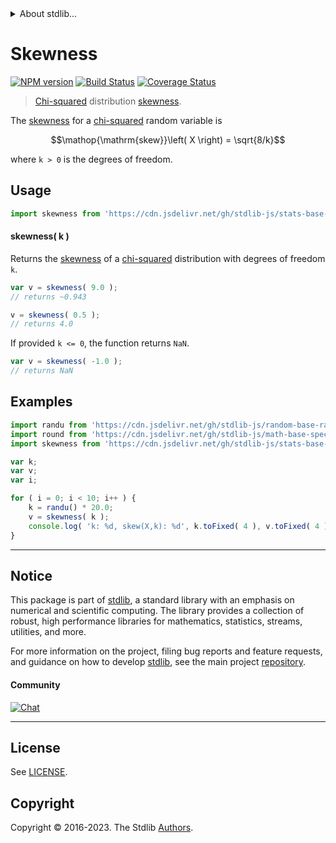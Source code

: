 <!--

@license Apache-2.0

Copyright (c) 2018 The Stdlib Authors.

Licensed under the Apache License, Version 2.0 (the "License");
you may not use this file except in compliance with the License.
You may obtain a copy of the License at

   http://www.apache.org/licenses/LICENSE-2.0

Unless required by applicable law or agreed to in writing, software
distributed under the License is distributed on an "AS IS" BASIS,
WITHOUT WARRANTIES OR CONDITIONS OF ANY KIND, either express or implied.
See the License for the specific language governing permissions and
limitations under the License.

-->


<details>
  <summary>
    About stdlib...
  </summary>
  <p>We believe in a future in which the web is a preferred environment for numerical computation. To help realize this future, we've built stdlib. stdlib is a standard library, with an emphasis on numerical and scientific computation, written in JavaScript (and C) for execution in browsers and in Node.js.</p>
  <p>The library is fully decomposable, being architected in such a way that you can swap out and mix and match APIs and functionality to cater to your exact preferences and use cases.</p>
  <p>When you use stdlib, you can be absolutely certain that you are using the most thorough, rigorous, well-written, studied, documented, tested, measured, and high-quality code out there.</p>
  <p>To join us in bringing numerical computing to the web, get started by checking us out on <a href="https://github.com/stdlib-js/stdlib">GitHub</a>, and please consider <a href="https://opencollective.com/stdlib">financially supporting stdlib</a>. We greatly appreciate your continued support!</p>
</details>

# Skewness

[![NPM version][npm-image]][npm-url] [![Build Status][test-image]][test-url] [![Coverage Status][coverage-image]][coverage-url] <!-- [![dependencies][dependencies-image]][dependencies-url] -->

> [Chi-squared][chisquare-distribution] distribution [skewness][skewness].

<!-- Section to include introductory text. Make sure to keep an empty line after the intro `section` element and another before the `/section` close. -->

<section class="intro">

The [skewness][skewness] for a [chi-squared][chisquare-distribution] random variable is

<!-- <equation class="equation" label="eq:skewness" align="center" raw="\operatorname{skew}\left( X \right) = \sqrt{8/k}" alt="Skewness for a chi-squared distribution."> -->

```math
\mathop{\mathrm{skew}}\left( X \right) = \sqrt{8/k}
```

<!-- <div class="equation" align="center" data-raw-text="\operatorname{skew}\left( X \right) = \sqrt{8/k}" data-equation="eq:skewness">
    <img src="https://cdn.jsdelivr.net/gh/stdlib-js/stdlib@51534079fef45e990850102147e8945fb023d1d0/lib/node_modules/@stdlib/stats/base/dists/chisquare/skewness/docs/img/equation_skewness.svg" alt="Skewness for a chi-squared distribution.">
    <br>
</div> -->

<!-- </equation> -->

where `k > 0` is the degrees of freedom.

</section>

<!-- /.intro -->

<!-- Package usage documentation. -->



<section class="usage">

## Usage

```javascript
import skewness from 'https://cdn.jsdelivr.net/gh/stdlib-js/stats-base-dists-chisquare-skewness@v0.1.1-deno/mod.js';
```

#### skewness( k )

Returns the [skewness][skewness] of a [chi-squared][chisquare-distribution] distribution with degrees of freedom `k`.

```javascript
var v = skewness( 9.0 );
// returns ~0.943

v = skewness( 0.5 );
// returns 4.0
```

If provided `k <= 0`, the function returns `NaN`.

```javascript
var v = skewness( -1.0 );
// returns NaN
```

</section>

<!-- /.usage -->

<!-- Package usage notes. Make sure to keep an empty line after the `section` element and another before the `/section` close. -->

<section class="notes">

</section>

<!-- /.notes -->

<!-- Package usage examples. -->

<section class="examples">

## Examples

<!-- eslint no-undef: "error" -->

```javascript
import randu from 'https://cdn.jsdelivr.net/gh/stdlib-js/random-base-randu@deno/mod.js';
import round from 'https://cdn.jsdelivr.net/gh/stdlib-js/math-base-special-round@deno/mod.js';
import skewness from 'https://cdn.jsdelivr.net/gh/stdlib-js/stats-base-dists-chisquare-skewness@v0.1.1-deno/mod.js';

var k;
var v;
var i;

for ( i = 0; i < 10; i++ ) {
    k = randu() * 20.0;
    v = skewness( k );
    console.log( 'k: %d, skew(X,k): %d', k.toFixed( 4 ), v.toFixed( 4 ) );
}
```

</section>

<!-- /.examples -->

<!-- Section to include cited references. If references are included, add a horizontal rule *before* the section. Make sure to keep an empty line after the `section` element and another before the `/section` close. -->

<section class="references">

</section>

<!-- /.references -->

<!-- Section for related `stdlib` packages. Do not manually edit this section, as it is automatically populated. -->

<section class="related">

</section>

<!-- /.related -->

<!-- Section for all links. Make sure to keep an empty line after the `section` element and another before the `/section` close. -->


<section class="main-repo" >

* * *

## Notice

This package is part of [stdlib][stdlib], a standard library with an emphasis on numerical and scientific computing. The library provides a collection of robust, high performance libraries for mathematics, statistics, streams, utilities, and more.

For more information on the project, filing bug reports and feature requests, and guidance on how to develop [stdlib][stdlib], see the main project [repository][stdlib].

#### Community

[![Chat][chat-image]][chat-url]

---

## License

See [LICENSE][stdlib-license].


## Copyright

Copyright &copy; 2016-2023. The Stdlib [Authors][stdlib-authors].

</section>

<!-- /.stdlib -->

<!-- Section for all links. Make sure to keep an empty line after the `section` element and another before the `/section` close. -->

<section class="links">

[npm-image]: http://img.shields.io/npm/v/@stdlib/stats-base-dists-chisquare-skewness.svg
[npm-url]: https://npmjs.org/package/@stdlib/stats-base-dists-chisquare-skewness

[test-image]: https://github.com/stdlib-js/stats-base-dists-chisquare-skewness/actions/workflows/test.yml/badge.svg?branch=v0.1.1
[test-url]: https://github.com/stdlib-js/stats-base-dists-chisquare-skewness/actions/workflows/test.yml?query=branch:v0.1.1

[coverage-image]: https://img.shields.io/codecov/c/github/stdlib-js/stats-base-dists-chisquare-skewness/main.svg
[coverage-url]: https://codecov.io/github/stdlib-js/stats-base-dists-chisquare-skewness?branch=main

<!--

[dependencies-image]: https://img.shields.io/david/stdlib-js/stats-base-dists-chisquare-skewness.svg
[dependencies-url]: https://david-dm.org/stdlib-js/stats-base-dists-chisquare-skewness/main

-->

[chat-image]: https://img.shields.io/gitter/room/stdlib-js/stdlib.svg
[chat-url]: https://app.gitter.im/#/room/#stdlib-js_stdlib:gitter.im

[stdlib]: https://github.com/stdlib-js/stdlib

[stdlib-authors]: https://github.com/stdlib-js/stdlib/graphs/contributors

[umd]: https://github.com/umdjs/umd
[es-module]: https://developer.mozilla.org/en-US/docs/Web/JavaScript/Guide/Modules

[deno-url]: https://github.com/stdlib-js/stats-base-dists-chisquare-skewness/tree/deno
[umd-url]: https://github.com/stdlib-js/stats-base-dists-chisquare-skewness/tree/umd
[esm-url]: https://github.com/stdlib-js/stats-base-dists-chisquare-skewness/tree/esm
[branches-url]: https://github.com/stdlib-js/stats-base-dists-chisquare-skewness/blob/main/branches.md

[stdlib-license]: https://raw.githubusercontent.com/stdlib-js/stats-base-dists-chisquare-skewness/main/LICENSE

[chisquare-distribution]: https://en.wikipedia.org/wiki/Chi-squared_distribution

[skewness]: https://en.wikipedia.org/wiki/Skewness

</section>

<!-- /.links -->
